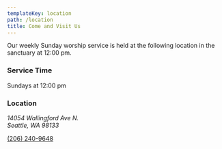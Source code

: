 ```yaml
---
templateKey: location
path: /location
title: Come and Visit Us
---
```

Our weekly Sunday worship service is held at the following location in the sanctuary at 12:00 pm.

### Service Time

Sundays at 12:00 pm

### Location

<address>
  14054 Wallingford Ave N.<br />
  Seattle, WA 98133
</address>

<a href="tel:+1(206) 240-9648">(206) 240-9648</a>
